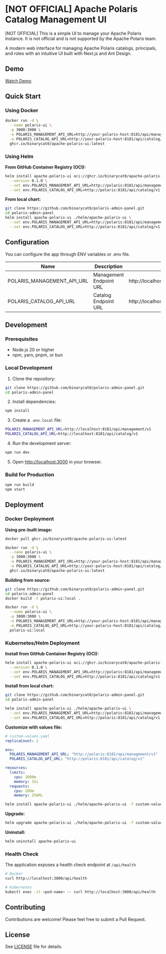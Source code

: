 # [NOT OFFICIAL] Apache Polaris Catalog Management UI

[NOT OFFICIAL] This is a simple UI to manage your Apache Polaris Instance.
It is not official and is not supported by the Apache Polaris team.

A modern web interface for managing Apache Polaris catalogs, principals, and roles with an intuitive UI built with Next.js and Ant Design.

## Demo

[Watch Demo](https://github.com/binarycat0/polaris-admin-panel/releases/download/0.0.1-dev/Screen.Recording.2025-10-13.at.17.38.41.mov)

## Quick Start

### Using Docker

```bash
docker run -d \
  --name polaris-ui \
  -p 3000:3000 \
  -e POLARIS_MANAGEMENT_API_URL=http://your-polaris-host:8181/api/management/v1 \
  -e POLARIS_CATALOG_API_URL=http://your-polaris-host:8181/api/catalog/v1 \
  ghcr.io/binarycat0/apache-polaris-ui:latest
```

### Using Helm

**From GitHub Container Registry (OCI):**
```bash
helm install apache-polaris-ui oci://ghcr.io/binarycat0/apache-polaris-ui \
  --version 0.1.0 \
  --set env.POLARIS_MANAGEMENT_API_URL=http://polaris:8181/api/management/v1 \
  --set env.POLARIS_CATALOG_API_URL=http://polaris:8181/api/catalog/v1
```

**From local chart:**
```bash
git clone https://github.com/binarycat0/polaris-admin-panel.git
cd polaris-admin-panel
helm install apache-polaris-ui ./helm/apache-polaris-ui \
  --set env.POLARIS_MANAGEMENT_API_URL=http://polaris:8181/api/management/v1 \
  --set env.POLARIS_CATALOG_API_URL=http://polaris:8181/api/catalog/v1
```



## Configuration

You can configure the app through ENV variables or .env file.

| Name                       | Description             | Default                                 |
|----------------------------|-------------------------|-----------------------------------------|
| POLARIS_MANAGEMENT_API_URL | Management Endpoint URL | http://localhost:8181/api/management/v1 |
| POLARIS_CATALOG_API_URL    | Catalog Endpoint URL    | http://localhost:8181/api/catalog/v1    |

## Development

### Prerequisites

- Node.js 20 or higher
- npm, yarn, pnpm, or bun

### Local Development

1. Clone the repository:
```bash
git clone https://github.com/binarycat0/polaris-admin-panel.git
cd polaris-admin-panel
```

2. Install dependencies:
```bash
npm install
```

3. Create a `.env.local` file:
```bash
POLARIS_MANAGEMENT_API_URL=http://localhost:8181/api/management/v1
POLARIS_CATALOG_API_URL=http://localhost:8181/api/catalog/v1
```

4. Run the development server:
```bash
npm run dev
```

5. Open [http://localhost:3000](http://localhost:3000) in your browser.

### Build for Production

```bash
npm run build
npm start
```

## Deployment

### Docker Deployment

**Using pre-built image:**
```bash
docker pull ghcr.io/binarycat0/apache-polaris-ui:latest

docker run -d \
  --name polaris-ui \
  -p 3000:3000 \
  -e POLARIS_MANAGEMENT_API_URL=http://your-polaris-host:8181/api/management/v1 \
  -e POLARIS_CATALOG_API_URL=http://your-polaris-host:8181/api/catalog/v1 \
  ghcr.io/binarycat0/apache-polaris-ui:latest
```

**Building from source:**
```bash
git clone https://github.com/binarycat0/polaris-admin-panel.git
cd polaris-admin-panel
docker build -t polaris-ui:local .

docker run -d \
  --name polaris-ui \
  -p 3000:3000 \
  -e POLARIS_MANAGEMENT_API_URL=http://your-polaris-host:8181/api/management/v1 \
  -e POLARIS_CATALOG_API_URL=http://your-polaris-host:8181/api/catalog/v1 \
  polaris-ui:local
```

### Kubernetes/Helm Deployment

**Install from GitHub Container Registry (OCI):**
```bash
helm install apache-polaris-ui oci://ghcr.io/binarycat0/apache-polaris-ui \
  --version 0.1.0 \
  --set env.POLARIS_MANAGEMENT_API_URL=http://polaris:8181/api/management/v1 \
  --set env.POLARIS_CATALOG_API_URL=http://polaris:8181/api/catalog/v1
```

**Install from local chart:**
```bash
git clone https://github.com/binarycat0/polaris-admin-panel.git
cd polaris-admin-panel

helm install apache-polaris-ui ./helm/apache-polaris-ui \
  --set env.POLARIS_MANAGEMENT_API_URL=http://polaris:8181/api/management/v1 \
  --set env.POLARIS_CATALOG_API_URL=http://polaris:8181/api/catalog/v1
```

**Customize with values file:**
```yaml
# custom-values.yaml
replicaCount: 2

env:
  POLARIS_MANAGEMENT_API_URL: "http://polaris:8181/api/management/v1"
  POLARIS_CATALOG_API_URL: "http://polaris:8181/api/catalog/v1"

resources:
  limits:
    cpu: 1000m
    memory: 1Gi
  requests:
    cpu: 200m
    memory: 256Mi
```

```bash
helm install apache-polaris-ui ./helm/apache-polaris-ui -f custom-values.yaml
```

**Upgrade:**
```bash
helm upgrade apache-polaris-ui ./helm/apache-polaris-ui -f custom-values.yaml
```

**Uninstall:**
```bash
helm uninstall apache-polaris-ui
```

### Health Check

The application exposes a health check endpoint at `/api/health`

```bash
# Docker
curl http://localhost:3000/api/health

# Kubernetes
kubectl exec -it <pod-name> -- curl http://localhost:3000/api/health
```

## Contributing

Contributions are welcome! Please feel free to submit a Pull Request.

## License

See [LICENSE](LICENSE) file for details.

